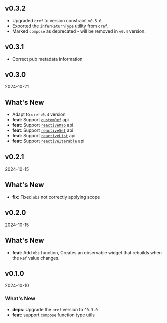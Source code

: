 ## v0.3.2

- Upgraded `oref` to version constraint `v0.5.0`.
- Exported the `inferReturnType` utility from `oref`.
- Marked `compose` as deprecated - will be removed in `v0.4` version.

## v0.3.1

- Correct pub metadata information

## v0.3.0

2024-10-21

## What's New

- Adapt to `oref:0.4` version
- **feat**: Support [`customRef`](https://odroe.dev/docs/oref/advanced#custom-ref) api
- **feat**: Support [`reactiveMap`](https://odroe.dev/docs/oref/core#reactive-collections) api
- **feat**: Support [`reactiveSet`](https://odroe.dev/docs/oref/core#reactive-collections) api
- **feat**: Support [`reactiveList`](https://odroe.dev/docs/oref/core#reactive-collections) api
- **feat**: Support [`reactiveIterable`](https://odroe.dev/docs/oref/core#reactive-collections) api

## v0.2.1

2024-10-15

## What's New

- **fix**: Fixed `obs` not correctly applying scope

## v0.2.0

2024-10-15

## What's New

- **feat**: Add `obs` function, Creates an observable widget that rebuilds when the `Ref` value changes.

## v0.1.0

2024-10-10

### What's New

- **deps**: Upgrade the `oref` version to `^0.3.0`
- **feat**: support `compose` function type utils
